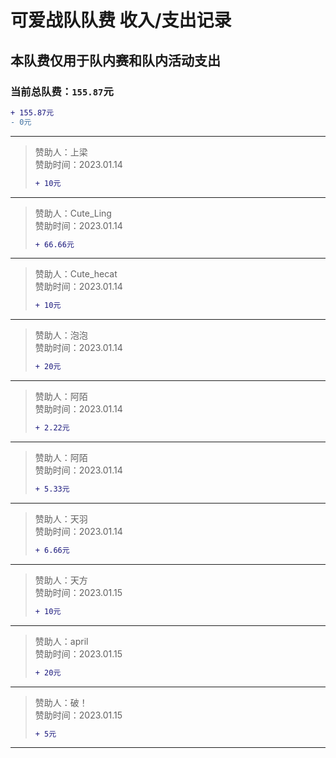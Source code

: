 # 可爱战队队费 收入/支出记录  
## 本队费仅用于队内赛和队内活动支出  
### 当前总队费：`155.87`元  
```diff
+ 155.87元
- 0元
```
______
> 赞助人：上梁  
> 赞助时间：2023.01.14  
> ```diff
> + 10元
> ```
______
> 赞助人：Cute_Ling  
> 赞助时间：2023.01.14  
> ```diff
> + 66.66元
> ```
______
> 赞助人：Cute_hecat  
> 赞助时间：2023.01.14  
> ```diff
> + 10元
> ```
______
> 赞助人：泡泡  
> 赞助时间：2023.01.14  
> ```diff
> + 20元
> ```
______
> 赞助人：阿陌  
> 赞助时间：2023.01.14  
> ```diff
> + 2.22元
> ```
______
> 赞助人：阿陌  
> 赞助时间：2023.01.14  
> ```diff
> + 5.33元
> ```
______
> 赞助人：天羽  
> 赞助时间：2023.01.14  
> ```diff
> + 6.66元
> ```
______
> 赞助人：天方  
> 赞助时间：2023.01.15  
> ```diff
> + 10元
> ```
______
> 赞助人：april  
> 赞助时间：2023.01.15  
> ```diff
> + 20元
> ```  
______
> 赞助人：破！  
> 赞助时间：2023.01.15  
> ```diff
> + 5元
> ```  
______
